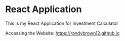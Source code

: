 # React Application

This is my React Application for Investment Calculator

Accessing the Website: https://randybrown12.github.io
